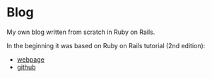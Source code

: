 # Blog

My own blog written from scratch in Ruby on Rails.

In the beginning it was based on Ruby on Rails tutorial (2nd edition):
* [webpage](http://ruby.railstutorial.org)
* [github](http://github.com/railstutorial/sample_app_2nd_ed)
